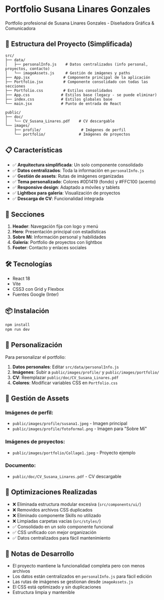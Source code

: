 # Portfolio Susana Linares Gonzales

Portfolio profesional de Susana Linares Gonzales - Diseñadora Gráfica & Comunicadora

## 🚀 Estructura del Proyecto (Simplificada)

```
src/
├── data/
│   ├── personalInfo.js    # Datos centralizados (info personal, proyectos, contacto)
│   └── imageAssets.js     # Gestión de imágenes y paths
├── App.jsx               # Componente principal de la aplicación
├── Portfolio.jsx         # Componente consolidado con todas las secciones
├── Portfolio.css         # Estilos consolidados
├── App.css              # Estilos base (legacy - se puede eliminar)
├── index.css            # Estilos globales base
└── main.jsx             # Punto de entrada de React

public/
├── doc/
│   └── CV_Susana_Linares.pdf    # CV descargable
└── images/
    ├── profile/                  # Imágenes de perfil
    └── portfolio/               # Imágenes de proyectos
```

## 📋 Características

- ✅ **Arquitectura simplificada**: Un solo componente consolidado
- ✅ **Datos centralizados**: Toda la información en `personalInfo.js`
- ✅ **Gestión de assets**: Rutas de imágenes organizadas
- ✅ **Tema personalizado**: Colores #0D1419 (fondo) y #FFC100 (acento)
- ✅ **Responsive design**: Adaptado a móviles y tablets
- ✅ **Lightbox para galería**: Visualización de proyectos
- ✅ **Descarga de CV**: Funcionalidad integrada

## 🎨 Secciones

1. **Header**: Navegación fija con logo y menú
2. **Hero**: Presentación principal con estadísticas
3. **Sobre Mí**: Información personal y habilidades
4. **Galería**: Portfolio de proyectos con lightbox
5. **Footer**: Contacto y enlaces sociales

## 🛠️ Tecnologías

- React 18
- Vite
- CSS3 con Grid y Flexbox
- Fuentes Google (Inter)

## 📦 Instalación

```bash
npm install
npm run dev
```

## 🔧 Personalización

Para personalizar el portfolio:

1. **Datos personales**: Editar `src/data/personalInfo.js`
2. **Imágenes**: Subir a `public/images/profile/` y `public/images/portfolio/`
3. **CV**: Reemplazar `public/doc/CV_Susana_Linares.pdf`
4. **Colores**: Modificar variables CSS en `Portfolio.css`

## 📁 Gestión de Assets

### Imágenes de perfil:
- `public/images/profile/susana1.jpeg` - Imagen principal
- `public/images/profile/fotoformal.png` - Imagen para "Sobre Mí"

### Imágenes de proyectos:
- `public/images/portfolio/Collage1.jpeg` - Proyecto ejemplo

### Documento:
- `public/doc/CV_Susana_Linares.pdf` - CV descargable

## 🎯 Optimizaciones Realizadas

- ❌ Eliminada estructura modular excesiva (`src/components/ui/`)
- ❌ Removidos archivos CSS duplicados
- ❌ Eliminado componente Skills no utilizado
- ❌ Limpiadas carpetas vacías (`src/styles/`)
- ✅ Consolidado en un solo componente funcional
- ✅ CSS unificado con mejor organización
- ✅ Datos centralizados para fácil mantenimiento

## 📝 Notas de Desarrollo

- El proyecto mantiene la funcionalidad completa pero con menos archivos
- Los datos están centralizados en `personalInfo.js` para fácil edición
- Las rutas de imágenes se gestionan desde `imageAssets.js`
- El CSS está optimizado y sin duplicaciones
- Estructura limpia y mantenible
